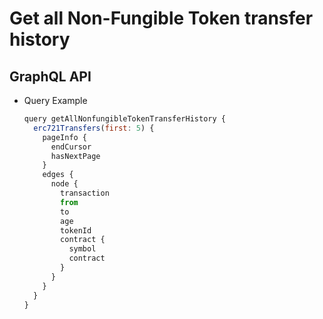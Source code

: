 
# Get all Non-Fungible Token transfer history

## GraphQL API

- Query Example
  ```javascript
  query getAllNonfungibleTokenTransferHistory {
    erc721Transfers(first: 5) {
      pageInfo {
        endCursor
        hasNextPage
      }
      edges {
        node {
          transaction
          from
          to
          age
          tokenId
          contract {
            symbol
            contract
          }
        }
      }
    }
  }
  ```

